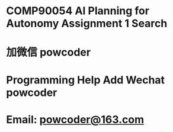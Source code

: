 # COMP90054 AI Planning for Autonomy Assignment 1   Search
# 加微信 powcoder

# Programming Help Add Wechat powcoder

# Email: powcoder@163.com

